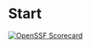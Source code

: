 # Start

[![OpenSSF Scorecard](https://api.scorecard.dev/projects/github.com/AIBOM-CAPSTONE/AIBOM/badge)](https://scorecard.dev/viewer/?uri=github.com/AIBOM-CAPSTONE/AIBOM)
